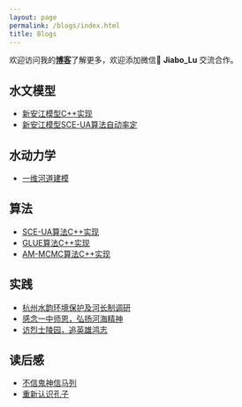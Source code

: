 ```yaml
---
layout: page
permalink: /blogs/index.html
title: Blogs
---
```


欢迎访问我的[**博客**](https://blog.csdn.net/weixin_43012724?type=blog)了解更多，欢迎添加微信💬 **Jiabo_Lu** 交流合作。

## 水文模型

- [新安江模型C++实现](https://blog.csdn.net/weixin_43012724/article/details/127096422)
- [新安江模型SCE-UA算法自动率定](https://blog.csdn.net/weixin_43012724/article/details/123183366)<br>

## 水动力学

- [一维河道建模](https://blog.csdn.net/weixin_43012724/article/details/103036978)

## 算法

- [SCE-UA算法C++实现](https://blog.csdn.net/weixin_43012724/article/details/121862991)<br>
- [GLUE算法C++实现](https://blog.csdn.net/weixin_43012724/article/details/124132552)<br>
- [AM-MCMC算法C++实现](https://blog.csdn.net/weixin_43012724/article/details/124697872)<br>

## 实践

- [杭州水韵环境保护及河长制调研](https://lujiabo98.github.io/blogs/practice2_personal)
- [感念一中师恩，弘扬河海精神](https://lujiabo98.github.io/blogs/practice1_personal)
- [访烈士陵园，追英雄鸿志](https://lujiabo98.github.io/blogs/practice3_personal)

## 读后感

- [不信鬼神信马列](https://lujiabo98.github.io/blogs/marx)
- [重新认识孔子](https://lujiabo98.github.io/blogs/confucius)

<br>